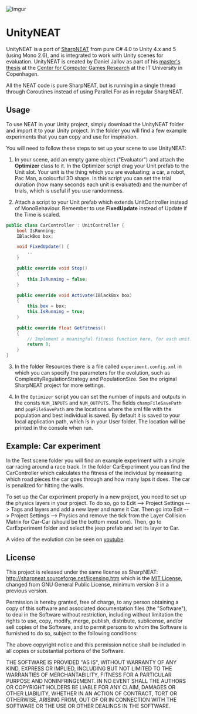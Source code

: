 ![Imgur](http://i.imgur.com/ZQqvwKf.png?1)

UnityNEAT
=========

UnityNEAT is a port of [SharpNEAT] from pure C# 4.0 to Unity 4.x and 5 (using Mono 2.6), and is integrated to work with Unity scenes for evaluation. UnityNEAT is created by Daniel Jallov as part of his [master's thesis] at the [Center for Computer Games Research] at the IT University in Copenhagen.

All the NEAT code is pure SharpNEAT, but is running in a single thread through Coroutines instead of using Parallel.For as in regular SharpNEAT.

Usage
-----

To use NEAT in your Unity project, simply download the UnityNEAT folder and import it to your Unity project. In the folder you will find a few example experiments that you can copy and use for inspiration.

You will need to follow these steps to set up your scene to use UnityNEAT:

1. In your scene, add an empty game object ("Evaluator") and attach the **Optimizer** class to it. In the Optimizer script drag your Unit prefab to the Unit slot. Your unit is the thing which you are evaluating; a car, a robot, Pac Man, a colourful 3D shape. In this script you can set the trial duration (how many seconds each unit is evaluated) and the number of trials, which is useful if you use randomness.
    
2. Attach a script to your Unit prefab which extends UnitController instead of MonoBehaviour. Remember to use **FixedUpdate** instead of Update if the Time is scaled.
```c#
public class CarController : UnitController {
    bool IsRunning;
    IBlackBox box;

    void FixedUpdate() {
        ..
    }

    public override void Stop()
    {
        this.IsRunning = false;
    }

    public override void Activate(IBlackBox box)
    {
        this.box = box;
        this.IsRunning = true;
    }
    
    public override float GetFitness()
    {
        // Implement a meaningful fitness function here, for each unit.
        return 0;
    }
}
```

3. In the folder Resources there is a file called ```experiment.config.xml``` in which you can specify the parameters for the evolution, such as ComplexityRegulationStrategy and PopulationSize. See the original SharpNEAT project for more settings.

4. In the ```Optimizer``` script you can set the number of inputs and outputs in the consts ```NUM_INPUTS``` and ```NUM_OUTPUTS```. The fields ```champFileSavePath``` and ```popFileSavePath``` are the locations where the xml file with the population and best individual is saved. By default it is saved to your local application path, which is in your User folder. The location will be printed in the console when run.

Example: Car experiment
------

In the Test scene folder you will find an example experiment with a simple car racing around a race track. In the folder CarExperiment you can find the CarController which calculates the fitness of the individual by measuring which road pieces the car goes through and how many laps it does. The car is penalized for hitting the walls.

To set up the Car experiment properly in a new project, you need to set up the physics layers in your project. To do so, go to Edit --> Project Settings --> Tags and layers and add a new layer and name it Car. Then go into Edit --> Project Settings --> Physics and remove the tick from the Layer Collision Matrix for Car-Car (should be the bottom most one). Then, go to CarExperiment folder and select the jeep prefab and set its layer to Car.

A video of the evolution can be seen on [youtube].

License
------

This project is released under the same license as SharpNEAT: http://sharpneat.sourceforge.net/licensing.htm
which is the [MIT License], changed from GNU General Public License, minimum version 3 in a previous version.

Permission is hereby granted, free of charge, to any person obtaining a copy of this software and associated documentation files (the "Software"), to deal in the Software without restriction, including without limitation the rights to use, copy, modify, merge, publish, distribute, sublicense, and/or sell copies of the Software, and to permit persons to whom the Software is furnished to do so, subject to the following conditions:

The above copyright notice and this permission notice shall be included in all copies or substantial portions of the Software.

THE SOFTWARE IS PROVIDED "AS IS", WITHOUT WARRANTY OF ANY KIND, EXPRESS OR IMPLIED, INCLUDING BUT NOT LIMITED TO THE WARRANTIES OF MERCHANTABILITY, FITNESS FOR A PARTICULAR PURPOSE AND NONINFRINGEMENT. IN NO EVENT SHALL THE AUTHORS OR COPYRIGHT HOLDERS BE LIABLE FOR ANY CLAIM, DAMAGES OR OTHER LIABILITY, WHETHER IN AN ACTION OF CONTRACT, TORT OR OTHERWISE, ARISING FROM, OUT OF OR IN CONNECTION WITH THE SOFTWARE OR THE USE OR OTHER DEALINGS IN THE SOFTWARE.



[SharpNEAT]:http://sharpneat.sourceforge.net/
[Center for Computer Games Research]:http://game.itu.dk/index.php/About
[master's thesis]:http://jallov.com/thesis
[youtube]:http://youtu.be/sHc9u67JPWc
[MIT License]:http://opensource.org/licenses/MIT
